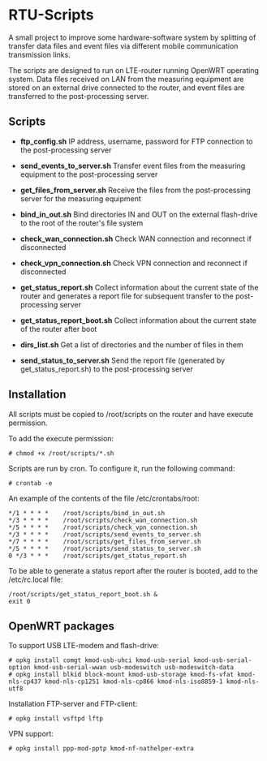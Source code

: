 # RTU-Scripts

A small project to improve some hardware-software system by splitting of transfer data files and event files via different mobile communication transmission links.

The scripts are designed to run on LTE-router running OpenWRT operating system. Data files received on LAN from the measuring equipment are stored on an external drive connected to the router, and event files are transferred to the post-processing server.

## Scripts

- **ftp_config.sh**
IP address, username, password for FTP connection to the post-processing server

- **send_events_to_server.sh**
Transfer event files from the measuring equipment to the post-processing server

- **get_files_from_server.sh**
Receive the files from the post-processing server for the measuring equipment

- **bind_in_out.sh**
Bind directories IN and OUT on the external flash-drive to the root of the router's file system

- **check_wan_connection.sh**
Check WAN connection and reconnect if disconnected

- **check_vpn_connection.sh**
Check VPN connection and reconnect if disconnected

- **get_status_report.sh**
Сollect information about the current state of the router and generates a report file for subsequent transfer to the post-processing server

- **get_status_report_boot.sh**
Collect information about the current state of the router after boot

- **dirs_list.sh**
Get a list of directories and the number of files in them

- **send_status_to_server.sh**
Send the report file (generated by get_status_report.sh) to the post-processing server

## Installation

All scripts must be copied to /root/scripts on the router and have execute permission.

To add the execute permission:
```
# chmod +x /root/scripts/*.sh
```
Scripts are run by cron. To configure it, run the following command:
```
# crontab -e
```
An example of the contents of the file /etc/crontabs/root:
```
*/1 * * * *    /root/scripts/bind_in_out.sh
*/3 * * * *    /root/scripts/check_wan_connection.sh
*/5 * * * *    /root/scripts/check_vpn_connection.sh
*/3 * * * *    /root/scripts/send_events_to_server.sh
*/7 * * * *    /root/scripts/get_files_from_server.sh
*/5 * * * *    /root/scripts/send_status_to_server.sh
0 */3 * * *    /root/scripts/get_status_report.sh
```

To be able to generate a status report after the router is booted, add to the /etc/rc.local file:
```
/root/scripts/get_status_report_boot.sh &
exit 0
```

## OpenWRT packages

To support USB LTE-modem and flash-drive:
```
# opkg install comgt kmod-usb-uhci kmod-usb-serial kmod-usb-serial-option kmod-usb-serial-wwan usb-modeswitch usb-modeswitch-data
# opkg install blkid block-mount kmod-usb-storage kmod-fs-vfat kmod-nls-cp437 kmod-nls-cp1251 kmod-nls-cp866 kmod-nls-iso8859-1 kmod-nls-utf8
```
Installation FTP-server and FTP-client:
```
# opkg install vsftpd lftp
```
VPN support:
```
# opkg install ppp-mod-pptp kmod-nf-nathelper-extra
```
